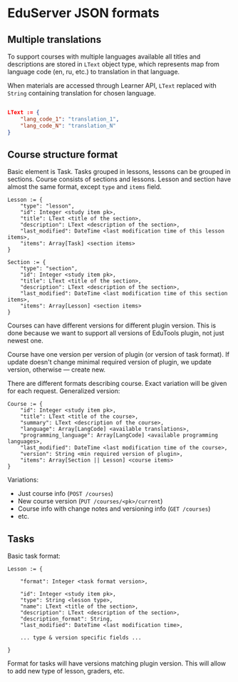 # EduServer JSON formats

## Multiple translations

To support courses with multiple languages available 
all titles and descriptions are stored in `LText` object
type, which represents map from language code (en, ru, etc.)
to translation in that language.

When materials are accessed through Learner API, `LText`
replaced with `String` containing translation for chosen 
language.

```json

LText := {
    "lang_code_1": "translation_1",
    "lang_code_N": "translation_N"
}

```


## Course structure format

Basic element is Task. Tasks grouped in lessons, lessons 
can be grouped in sections. Course consists of sections 
and lessons. Lesson and section have almost the same format, 
except `type` and `items` field.

```
Lesson := {
    "type": "lesson",
    "id": Integer <study item pk>,
    "title": LText <title of the section>,
    "description": LText <description of the section>,
    "last_modified": DateTime <last modification time of this lesson items>,
    "items": Array[Task] <section items> 
}
```

```
Section := {
    "type": "section",
    "id": Integer <study item pk>,
    "title": LText <title of the section>,
    "description": LText <description of the section>,
    "last_modified": DateTime <last modification time of this section items>,
    "items": Array[Lesson] <section items>
}
```

Courses can have different versions for different plugin version.
This is done because we want to support all versions of EduTools
plugin, not just newest one.

Course have one version per version of plugin (or version of task
format). If update doesn't change minimal required version of plugin,
we update version, otherwise — create new.

There are different formats describing course. Exact variation will
be given for each request. Generalized version: 

```
Course := {
    "id": Integer <study item pk>, 
    "title": LText <title of the course>,
    "summary": LText <description of the course>,
    "language": Array[LangCode] <available translations>,
    "programming_language": Array[LangCode] <available programming languages>,
    "last_modified": DateTime <last modification time of the course>,
    "version": String <min required version of plugin>,
    "items": Array[Section || Lesson] <course items>
}
```

Variations:

* Just course info (`POST /courses`)
* New course version (`PUT /courses/<pk>/current`)
* Course info with change notes and versioning info (`GET /courses`)
* etc.


## Tasks

Basic task format:

```
Lesson := {

    "format": Integer <task format version>,

    "id": Integer <study item pk>,
    "type": String <lesson type>,
    "name": LText <title of the section>,
    "description": LText <description of the section>,
    "description_format": String,
    "last_modified": DateTime <last modification time>,
    
    ... type & version specific fields ...

}
```

Format for tasks will have versions matching plugin version.
This will allow to add new type of lesson, graders, etc.
